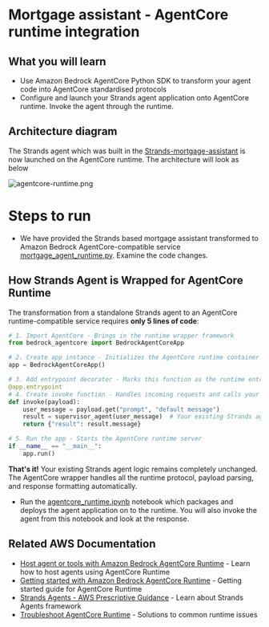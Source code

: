 
# Mortgage assistant - AgentCore runtime integration

## What you will learn

* Use Amazon Bedrock AgentCore Python SDK to transform your agent code into AgentCore standardised protocols
* Configure and launch your Strands agent application onto AgentCore runtime. Invoke the agent through the runtime.


## Architecture diagram

The Strands agent which was built in the [Strands-mortgage-assistant](../../Strands-mortgage-assistant/) is now launched on the AgentCore runtime. The architecture will look as below

<img src="../../images/agentcore-runtime.png" alt="agentcore-runtime.png"/>

# Steps to run

 * We have provided the Strands based mortgage assistant transformed to Amazon Bedrock AgentCore-compatible service [mortgage_agent_runtime.py](./mortgage_agent_runtime.py). Examine the code changes.

## How Strands Agent is Wrapped for AgentCore Runtime

The transformation from a standalone Strands agent to an AgentCore runtime-compatible service requires **only 5 lines of code**:

```python
# 1. Import AgentCore - Brings in the runtime wrapper framework
from bedrock_agentcore import BedrockAgentCoreApp

# 2. Create app instance - Initializes the AgentCore runtime container
app = BedrockAgentCoreApp()

# 3. Add entrypoint decorator - Marks this function as the runtime entry point
@app.entrypoint
# 4. Create invoke function - Handles incoming requests and calls your existing agent
def invoke(payload):
    user_message = payload.get("prompt", "default message")
    result = supervisor_agent(user_message)  # Your existing Strands agent unchanged
    return {"result": result.message}

# 5. Run the app - Starts the AgentCore runtime server
if __name__ == "__main__":
    app.run()
```

**That's it!** Your existing Strands agent logic remains completely unchanged. The AgentCore wrapper handles all the runtime protocol, payload parsing, and response formatting automatically.

* Run the [agentcore_runtime.ipynb](./agentcore_runtime.ipynb) notebook which packages and deploys the agent application on to the runtime. You will also invoke the agent from this notebook and look at the response.

## Related AWS Documentation

- [Host agent or tools with Amazon Bedrock AgentCore Runtime](https://docs.aws.amazon.com/bedrock-agentcore/latest/devguide/agents-tools-runtime.html) - Learn how to host agents using AgentCore Runtime
- [Getting started with Amazon Bedrock AgentCore Runtime](https://docs.aws.amazon.com/bedrock-agentcore/latest/devguide/runtime-getting-started.html) - Getting started guide for AgentCore Runtime
- [Strands Agents - AWS Prescriptive Guidance](https://docs.aws.amazon.com/prescriptive-guidance/latest/agentic-ai-frameworks/strands-agents.html) - Learn about Strands Agents framework
- [Troubleshoot AgentCore Runtime](https://docs.aws.amazon.com/bedrock-agentcore/latest/devguide/runtime-troubleshooting.html) - Solutions to common runtime issues




